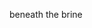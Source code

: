 <!--
title:      Beneath the Brine
artist:     The Family Crest
year:       2015
album:      Beneath the Brine
-->

beneath the brine